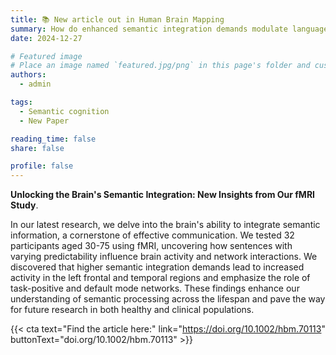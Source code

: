 ```yaml
---
title: 📚 New article out in Human Brain Mapping
summary: How do enhanced semantic integration demands modulate language-specific and domain general-neural networks? Our new article now out in HBM sheds some light on network interactions in the brain!
date: 2024-12-27

# Featured image
# Place an image named `featured.jpg/png` in this page's folder and customize its options here.
authors:
  - admin

tags:
  - Semantic cognition
  - New Paper

reading_time: false
share: false

profile: false
---
```


**Unlocking the Brain's Semantic Integration: New Insights from Our fMRI Study**. 

In our latest research, we delve into the brain's ability to integrate semantic information, a cornerstone of effective communication. We tested 32 participants aged 30-75 using fMRI, uncovering how sentences with varying predictability influence brain activity and network interactions. We discovered that higher semantic integration demands lead to increased activity in the left frontal and temporal regions and emphasize the role of task-positive and default mode networks. These findings enhance our understanding of semantic processing across the lifespan and pave the way for future research in both healthy and clinical populations.

{{< cta text="Find the article here:" link="https://doi.org/10.1002/hbm.70113" buttonText="doi.org/10.1002/hbm.70113" >}}